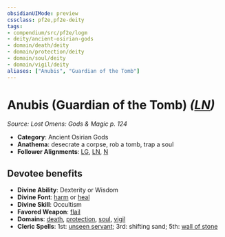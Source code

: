 ```yaml
---
obsidianUIMode: preview
cssclass: pf2e,pf2e-deity
tags:
- compendium/src/pf2e/logm
- deity/ancient-osirian-gods
- domain/death/deity
- domain/protection/deity
- domain/soul/deity
- domain/vigil/deity
aliases: ["Anubis", "Guardian of the Tomb"]
---
```

# Anubis (Guardian of the Tomb) *([LN](rules/traits/ln-b1.md "Lawful Neutral Alignment Trait"))*  
*Source: Lost Omens: Gods & Magic p. 124*  

- **Category**: Ancient Osirian Gods
- **Anathema**: desecrate a corpse, rob a tomb, trap a soul
- **Follower Alignments**: [LG](rules/traits/lg-b1.md "Lawful Good Alignment Trait"), [LN](rules/traits/ln-b1.md "Lawful Neutral Alignment Trait"), [N](rules/traits/n-b1.md "Neutral Alignment Trait")

## Devotee benefits

- **Divine Ability**: Dexterity or Wisdom
- **Divine Font**: [harm](harm.md) or [heal](heal.md)
- **Divine Skill**: Occultism
- **Favored Weapon**: [flail](flail.md)
- **Domains**: [death](Reference/Compendium/Setting/domains.md#Death), [protection](Reference/Compendium/Setting/domains.md#Protection), [soul](Reference/Compendium/Setting/domains.md#Soul), [vigil](Reference/Compendium/Setting/domains.md#Vigil)
- **Cleric Spells**: 1st: [unseen servant](unseen-servant.md); 3rd: shifting sand; 5th: [wall of stone](wall-of-stone.md)